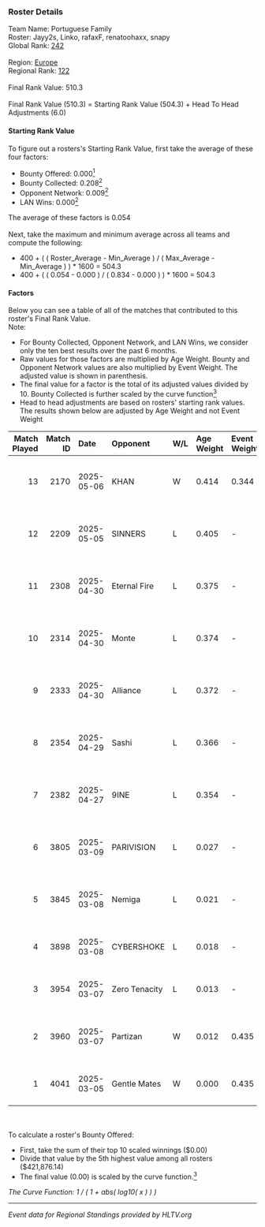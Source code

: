 ### Roster Details<br />
Team Name: Portuguese Family<br />
Roster: Jayy2s, Linko, rafaxF, renatoohaxx, snapy<br />
Global Rank: [242](../../standings_global_2025_09_01.md)<br />
<br />
Region: [Europe]( ../../standings_europe_2025_09_01.md)<br />
Regional Rank: [122]( ../../standings_europe_2025_09_01.md)<br />
<br />
Final Rank Value:  510.3<br />
<br />
Final Rank Value (510.3) = Starting Rank Value (504.3) + Head To Head Adjustments (6.0)<br />

#### Starting Rank Value<br />
To figure out a rosters's Starting Rank Value, first take the average of these four factors:<br />
- Bounty Offered: 0.000[<sup>1</sup>](#table2)
- Bounty Collected: 0.208[<sup>2</sup>](#table1)
- Opponent Network: 0.009[<sup>2</sup>](#table1)
- LAN Wins: 0.000[<sup>2</sup>](#table1)

The average of these factors is 0.054<br />
<br />
Next, take the maximum and minimum average across all teams and compute the following:<br />
- 400 + ( ( Roster_Average - Min_Average ) / ( Max_Average - Min_Average ) ) * 1600 = 504.3
- 400 + ( ( 0.054 - 0.000 ) / ( 0.834 - 0.000 ) ) * 1600 = 504.3


#### Factors<br />
Below you can see a table of all of the matches that contributed to this roster's Final Rank Value.<br />
Note:<br />

- For Bounty Collected, Opponent Network, and LAN Wins, we consider only the ten best results over the past 6 months.
- Raw values for those factors are multiplied by Age Weight. Bounty and Opponent Network values are also multiplied by Event Weight. The adjusted value is shown in parenthesis.
- The final value for a factor is the total of its adjusted values divided by 10. Bounty Collected is further scaled by the curve function[<sup>3</sup>](#curveFunction)
- Head to head adjustments are based on rosters' starting rank values. The results shown below are adjusted by Age Weight and not Event Weight
<span id="table1"></span><br />


| Match Played | Match ID | Date       | Opponent      | W/L | Age Weight | Event Weight | Bounty Collected | Opponent Network | LAN Wins  | H2H Adj. | Roster                                    |
| -: | -: | :- | :- | :- | :- | :- | :- | :- | :- | -: | :- |
|           13 |     2170 | 2025-05-06 | KHAN          | W   | 0.414      | 0.344        | 0.009 (0.001)    | 0.612 (0.087)    | 0 (0.000) |    10.88 | Jayy2s, Linko, rafaxF, renatoohaxx, snapy |
|           12 |     2209 | 2025-05-05 | SINNERS       | L   | 0.405      | -            | -                | -                | -         |    -1.37 | Jayy2s, Linko, rafaxF, renatoohaxx, snapy |
|           11 |     2308 | 2025-04-30 | Eternal Fire  | L   | 0.375      | -            | -                | -                | -         |    -1.94 | Jayy2s, Linko, rafaxF, renatoohaxx, snapy |
|           10 |     2314 | 2025-04-30 | Monte         | L   | 0.374      | -            | -                | -                | -         |    -0.31 | Jayy2s, Linko, rafaxF, renatoohaxx, snapy |
|            9 |     2333 | 2025-04-30 | Alliance      | L   | 0.372      | -            | -                | -                | -         |    -0.33 | Jayy2s, Linko, rafaxF, renatoohaxx, snapy |
|            8 |     2354 | 2025-04-29 | Sashi         | L   | 0.366      | -            | -                | -                | -         |    -0.97 | Jayy2s, Linko, rafaxF, renatoohaxx, snapy |
|            7 |     2382 | 2025-04-27 | 9INE          | L   | 0.354      | -            | -                | -                | -         |    -0.14 | Jayy2s, Linko, rafaxF, renatoohaxx, snapy |
|            6 |     3805 | 2025-03-09 | PARIVISION    | L   | 0.027      | -            | -                | -                | -         |    -0.05 | Linko, NOPEEJ, rafaxF, snapy, Sprayy      |
|            5 |     3845 | 2025-03-08 | Nemiga        | L   | 0.021      | -            | -                | -                | -         |    -0.02 | Linko, NOPEEJ, rafaxF, snapy, Sprayy      |
|            4 |     3898 | 2025-03-08 | CYBERSHOKE    | L   | 0.018      | -            | -                | -                | -         |    -0.06 | DDias, Linko, NOPEEJ, rafaxF, snapy       |
|            3 |     3954 | 2025-03-07 | Zero Tenacity | L   | 0.013      | -            | -                | -                | -         |    -0.04 | DDias, Linko, NOPEEJ, rafaxF, snapy       |
|            2 |     3960 | 2025-03-07 | Partizan      | W   | 0.012      | 0.435        | 0.063 (0.000)    | 1.000 (0.005)    | 0 (0.000) |     0.35 | Linko, NOPEEJ, rafaxF, snapy, Sprayy      |
|            1 |     4041 | 2025-03-05 | Gentle Mates  | W   | 0.000      | 0.435        | 0.158 (0.000)    | 1.000 (0.000)    | 0 (0.000) |     0.01 | DDias, Linko, NOPEEJ, rafaxF, snapy       |

<br />
<span id="table2"></span><br />
To calculate a roster's Bounty Offered:<br />

- First, take the sum of their top 10 scaled winnings ($0.00)
- Divide that value by the 5th highest value among all rosters ($421,876.14)
- The final value (0.00) is scaled by the curve function.[<sup>3</sup>](#curveFunction)

<span id="curveFunction"></span>_The Curve Function: 1 / ( 1 + abs( log10( x ) ) )_<br />

---
_Event data for Regional Standings provided by HLTV.org_<br />
